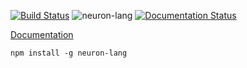 [![Build Status](https://travis-ci.com/underpig1/neuron-lang.svg?token=mzNPUMLDXoM8ZdHFTfyh&branch=master)](https://travis-ci.com/underpig1/neuron-lang)
![neuron-lang](https://github.com/underpig1/neuron-lang/workflows/neuron-lang/badge.svg)
[![Documentation Status](https://readthedocs.org/projects/neuron-lang/badge/?version=latest)](https://neuron-lang.readthedocs.io/en/latest/?badge=latest)

[Documentation](https://neuron-lang.readthedocs.io/en/latest/index.html)

```
npm install -g neuron-lang
```
